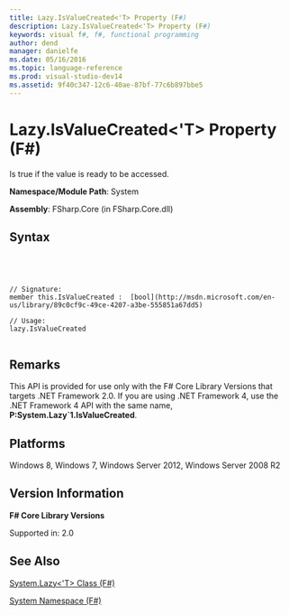 ```yaml
---
title: Lazy.IsValueCreated<'T> Property (F#)
description: Lazy.IsValueCreated<'T> Property (F#)
keywords: visual f#, f#, functional programming
author: dend
manager: danielfe
ms.date: 05/16/2016
ms.topic: language-reference
ms.prod: visual-studio-dev14
ms.assetid: 9f40c347-12c6-40ae-87bf-77c6b897bbe5 
---
```


# Lazy.IsValueCreated<'T> Property (F#)

Is true if the value is ready to be accessed.

**Namespace/Module Path**: System

**Assembly**: FSharp.Core (in FSharp.Core.dll)


## Syntax



```




// Signature:
member this.IsValueCreated :  [bool](http://msdn.microsoft.com/en-us/library/89c0cf9c-49ce-4207-a3be-555851a67dd5)

// Usage:
lazy.IsValueCreated


```





## Remarks
This API is provided for use only with the F# Core Library Versions that targets .NET Framework 2.0. If you are using .NET Framework 4, use the .NET Framework 4 API with the same name, **P:System.Lazy&#96;1.IsValueCreated**.


## Platforms
Windows 8, Windows 7, Windows Server 2012, Windows Server 2008 R2


## Version Information
**F# Core Library Versions**

Supported in: 2.0




## See Also
[System.Lazy&#60;'T&#62; Class &#40;F&#35;&#41;](System.Lazy%5B%27T%5D-Class-%5BFSharp%5D.md)

[System Namespace &#40;F&#35;&#41;](System-Namespace-%5BFSharp%5D.md)

